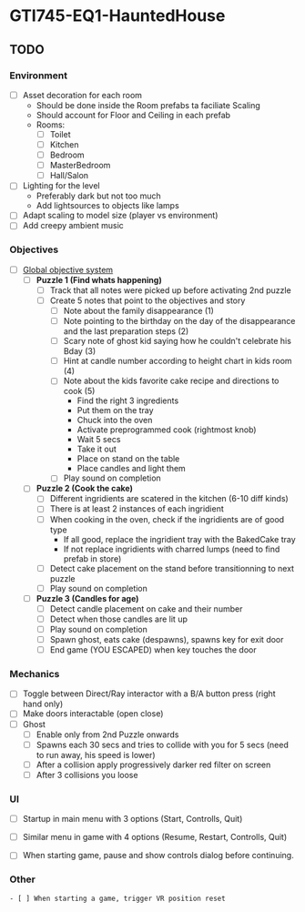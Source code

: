 # GTI745-EQ1-HauntedHouse

## TODO

### Environment
- [ ] Asset decoration for each room
  - Should be done inside the Room prefabs ta faciliate Scaling
  - Should account for Floor and Ceiling in each prefab
  - Rooms:
    - [ ] Toilet
    - [ ] Kitchen
    - [ ] Bedroom
    - [ ] MasterBedroom
    - [ ] Hall/Salon
- [ ] Lighting for the level
  - Preferably dark but not too much
  - Add lightsources to objects like lamps
- [ ] Adapt scaling to model size (player vs environment)
- [ ] Add creepy ambient music

### Objectives
- [ ] <u>Global objective system</u>
  - [ ] **Puzzle 1 (Find whats happening)**
    - [ ] Track that all notes were picked up before activating 2nd puzzle
    - [ ] Create 5 notes that point to the objectives and story
      - [ ] Note about the family disappearance (1)
      - [ ] Note pointing to the birthday on the day of the disappearance and the last preparation steps (2)
      - [ ] Scary note of ghost kid saying how he couldn't celebrate his Bday (3)
      - [ ] Hint at candle number according to height chart in kids room (4)
      - [ ] Note about the kids favorite cake recipe and directions to cook (5)
        - Find the right 3 ingredients
        - Put them on the tray
        - Chuck into the oven
        - Activate preprogrammed cook (rightmost knob)
        - Wait 5 secs
        - Take it out
        - Place on stand on the table
        - Place candles and light them
      - [ ] Play sound on completion
  - [ ] **Puzzle 2 (Cook the cake)**
    - [ ] Different ingridients are scatered in the kitchen (6-10 diff kinds)
    - [ ] There is at least 2 instances of each ingridient
    - [ ] When cooking in the oven, check if the ingridients are of good type
      - If all good, replace the ingridient tray with the BakedCake tray
      - If not replace ingridients with charred lumps (need to find prefab in store)
    - [ ] Detect cake placement on the stand before transitionning to next puzzle
    - [ ] Play sound on completion
  - [ ] **Puzzle 3 (Candles for age)**
    - [ ] Detect candle placement on cake and their number
    - [ ] Detect when those candles are lit up
    - [ ] Play sound on completion
    - [ ] Spawn ghost, eats cake (despawns), spawns key for exit door
    - [ ] End game (YOU ESCAPED) when key touches the door
  
### Mechanics
  - [ ] Toggle between Direct/Ray interactor with a B/A button press (right hand only)
  - [ ] Make doors interactable (open close)
  - [ ] Ghost
    - [ ] Enable only from 2nd Puzzle onwards
    - [ ] Spawns each 30 secs and tries to collide with you for 5 secs (need to run away, his speed is lower)
    - [ ] After a collision apply progressively darker red filter on screen
    - [ ] After 3 collisions you loose

### UI
  - [ ] Startup in main menu with 3 options (Start, Controlls, Quit)
  - [ ] Similar menu in game with 4 options (Resume, Restart, Controlls, Quit)
  - [ ] When starting game, pause and show controls dialog before continuing.


### Other
    - [ ] When starting a game, trigger VR position reset
